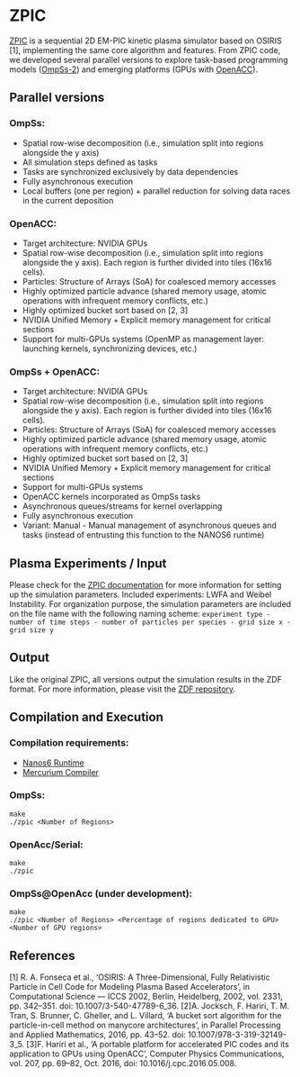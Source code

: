 # ZPIC

[ZPIC](https://github.com/ricardo-fonseca/zpic) is a sequential 2D EM-PIC kinetic plasma simulator based on OSIRIS [1], implementing the same core algorithm and features. From ZPIC code, we developed several parallel versions to explore task-based programming models ([OmpSs-2](https://pm.bsc.es/ompss-2)) and emerging platforms (GPUs with [OpenACC](https://www.openacc.org/)). 

## Parallel versions

### OmpSs:
- Spatial row-wise decomposition (i.e., simulation split into regions alongside the y axis)
- All simulation steps defined as tasks
- Tasks are synchronized exclusively by data dependencies
- Fully asynchronous execution
- Local buffers (one per region) + parallel reduction for solving data races in the current deposition

### OpenACC:
- Target architecture: NVIDIA GPUs
- Spatial row-wise decomposition (i.e., simulation split into regions alongside the y axis). Each region is further divided into tiles (16x16 cells). 
- Particles: Structure of Arrays (SoA) for coalesced memory accesses
- Highly optimized particle advance (shared memory usage, atomic operations with infrequent memory conflicts, etc.)
- Highly optimized bucket sort based on [2, 3]
- NVIDIA Unified Memory + Explicit memory management for critical sections
- Support for multi-GPUs systems (OpenMP as management layer: launching kernels, synchronizing devices, etc.)

### OmpSs + OpenACC:
- Target architecture: NVIDIA GPUs
- Spatial row-wise decomposition (i.e., simulation split into regions alongside the y axis). Each region is further divided into tiles (16x16 cells). 
- Particles: Structure of Arrays (SoA) for coalesced memory accesses
- Highly optimized particle advance (shared memory usage, atomic operations with infrequent memory conflicts, etc.)
- Highly optimized bucket sort based on [2, 3]
- NVIDIA Unified Memory + Explicit memory management for critical sections
- Support for multi-GPUs systems
- OpenACC kernels incorporated as OmpSs tasks
- Asynchronous queues/streams for kernel overlapping
- Fully asynchronous execution
- Variant: Manual - Manual management of asynchronous queues and tasks (instead of entrusting this function to the NANOS6 runtime)

## Plasma Experiments / Input
Please check for the [ZPIC documentation](https://github.com/ricardo-fonseca/zpic/blob/master/doc/Documentation.md) for more information for setting up the simulation parameters. Included experiments: LWFA and Weibel Instability. For organization purpose, the simulation parameters are included on the file name with the following naming scheme: `experiment type - number of time steps - number of particles per species - grid size x - grid size y`

## Output

Like the original ZPIC, all versions output the simulation results in the ZDF format. For more information, please visit the [ZDF repository](https://github.com/ricardo-fonseca/zpic/tree/master/zdf).

## Compilation and Execution

### Compilation requirements:
- [Nanos6 Runtime](https://github.com/bsc-pm/nanos6)
- [Mercurium Compiler](https://github.com/bsc-pm/mcxx)

### OmpSs:
```
make
./zpic <Number of Regions>
```
### OpenAcc/Serial:
```
make
./zpic
```

### OmpSs@OpenAcc (under development):
```
make
./zpic <Number of Regions> <Percentage of regions dedicated to GPU> <Number of GPU regions>
```


## References

[1] R. A. Fonseca et al., ‘OSIRIS: A Three-Dimensional, Fully Relativistic Particle in Cell Code for Modeling Plasma Based Accelerators’, in Computational Science — ICCS 2002, Berlin, Heidelberg, 2002, vol. 2331, pp. 342–351. doi: 10.1007/3-540-47789-6_36.
[2]A. Jocksch, F. Hariri, T. M. Tran, S. Brunner, C. Gheller, and L. Villard, ‘A bucket sort algorithm for the particle-in-cell method on manycore architectures’, in Parallel Processing and Applied Mathematics, 2016, pp. 43–52. doi: 10.1007/978-3-319-32149-3_5.
[3]F. Hariri et al., ‘A portable platform for accelerated PIC codes and its application to GPUs using OpenACC’, Computer Physics Communications, vol. 207, pp. 69–82, Oct. 2016, doi: 10.1016/j.cpc.2016.05.008.

